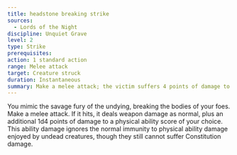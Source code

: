 ```yaml
---
title: headstone breaking strike
sources:
  - Lords of the Night
discipline: Unquiet Grave
level: 2
type: Strike
prerequisites:
action: 1 standard action
range: Melee attack
target: Creature struck
duration: Instantaneous
summary: Make a melee attack; the victim suffers 4 points of damage to a physical ability score. This ignores undead immunity.
---
```


You mimic the savage fury of the undying, breaking the bodies of your foes. Make a melee attack. If it hits, it deals weapon damage as normal, plus an additional 1d4 points of damage to a physical ability score of your choice. This ability damage ignores the normal immunity to physical ability damage enjoyed by undead creatures, though they still cannot suffer Constitution damage.
